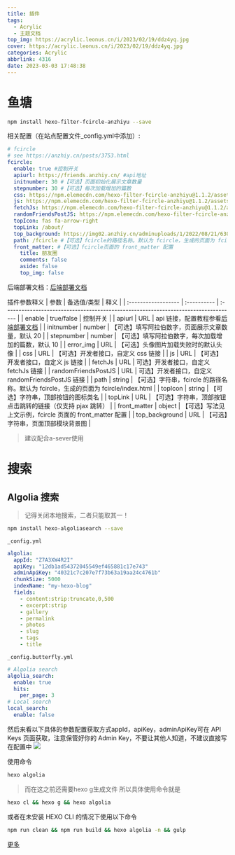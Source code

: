 ```yaml
---
title: 插件
tags:
  - Acrylic
  - 主题文档
top_img: https://acrylic.leonus.cn/i/2023/02/19/ddz4yq.jpg
cover: https://acrylic.leonus.cn/i/2023/02/19/ddz4yq.jpg
categories: Acrylic
abbrlink: 4316
date: 2023-03-03 17:48:38
---
```

# 鱼塘 
```bash
npm install hexo-filter-fcircle-anzhiyu --save
```
相关配置（在站点配置文件_config.yml中添加）:
```yml
# fcircle
# see https://anzhiy.cn/posts/3753.html
fcircle:
  enable: true #控制开关
  apiurl: https://friends.anzhiy.cn/ #api地址
  initnumber: 30 #【可选】页面初始化展示文章数量
  stepnumber: 30 #【可选】每次加载增加的篇数
  css: https://npm.elemecdn.com/hexo-filter-fcircle-anzhiyu@1.1.2/assets/css/default.css #【可选】开发者接口，自定义css链接
  js: https://npm.elemecdn.com/hexo-filter-fcircle-anzhiyu@1.1.2/assets/js/fcircle.js #【可选】开发者接口，自定义js链接
  fetchJs: https://npm.elemecdn.com/hexo-filter-fcircle-anzhiyu@1.1.2/assets/js/fetch.js
  randomFriendsPostJS: https://npm.elemecdn.com/hexo-filter-fcircle-anzhiyu@1.1.2/assets/js/random-friends-post.js
  topIcon: fas fa-arrow-right
  topLink: /about/
  top_background: https://img02.anzhiy.cn/adminuploads/1/2022/08/21/630249e2df20f.jpg
  path: /fcircle #【可选】fcircle的路径名称。默认为 fcircle，生成的页面为 fcircle/index.html
  front_matter: #【可选】fcircle页面的 front_matter 配置
    title: 朋友圈
    comments: false
    aside: false
    top_img: false
```
后端部署文档：[后端部署文档](https://fcircle-doc.js.cool/#/backenddeploy)

插件参数释义
| 参数                | 备选值/类型 | 释义                                                                                |
| :------------------ | :---------- | :---------------------------------------------------------------------------------- |
| enable              | true/false  | 控制开关                                                                            |
| apiurl              | URL         | api 链接，配置教程参看[后端部署文档](https://fcircle-doc.js.cool/#/backenddeploy)   |
| initnumber          | number      | 【可选】填写阿拉伯数字，页面展示文章数量，默认 20                                   |
| stepnumber          | number      | 【可选】填写阿拉伯数字，每次加载增加的篇数，默认 10                                 |
| error_img           | URL         | 【可选】头像图片加载失败时的默认头像                                                |
| css                 | URL         | 【可选】开发者接口，自定义 css 链接                                                 |
| js                  | URL         | 【可选】开发者接口，自定义 js 链接                                                  |
| fetchJs             | URL         | 可选】开发者接口，自定义 fetchJs 链接                                               |
| randomFriendsPostJS | URL         | 可选】开发者接口，自定义 randomFriendsPostJS 链接                                   |
| path                | string      | 【可选】字符串，fcircle 的路径名称。默认为 fcircle，生成的页面为 fcircle/index.html |
| topIcon             | string      | 【可选】字符串，顶部按钮的图标类名                                                  |
| topLink             | URL         | 【可选】字符串，顶部按钮点击跳转的链接（仅支持 pjax 跳转）                          |
| front_matter        | object      | 【可选】写法见上文示例，fcircle 页面的 front_matter 配置                            |
| top_background      | URL         | 【可选】字符串，页面顶部模块背景图                                                  |

> 建议配合a-sever使用

# 搜索
## Algolia 搜索
> 记得关闭本地搜索，二者只能取其一！

```bash
npm install hexo-algoliasearch --save
```
```_config.yml``` 
```yml
algolia:
  appId: "Z7A3XW4R2I"
  apiKey: "12db1ad54372045549ef465881c17e743"
  adminApiKey: "40321c7c207e7f73b63a19aa24c4761b"
  chunkSize: 5000
  indexName: "my-hexo-blog"
  fields:
    - content:strip:truncate,0,500
    - excerpt:strip
    - gallery
    - permalink
    - photos
    - slug
    - tags
    - title
```

```_config.butterfly.yml```

```yml
# Algolia search
algolia_search:
  enable: true
  hits:
    per_page: 3
# Local search
local_search:
  enable: false
```

然后来看以下具体的参数配置获取方式appId，apiKey，adminApiKey可在 API Keys 页面获取，注意保管好你的 Admin Key，不要让其他人知道，不建议直接写在配置中
![](https://acrylic.leonus.cn/i/2023/03/05/o2le77.webp)

使用命令
```bash
hexo algolia
```

> 而在这之前还需要hexo g生成文件
所以具体使用命令就是
```bash
hexo cl && hexo g && hexo algolia
```
或者在未安装 HEXO CLI 的情况下使用以下命令
```bash
npm run clean && npm run build && hexo algolia -n && gulp
```

[更多](https://blog.ccknbc.cc/posts/hexo-butterfly-algolia/)